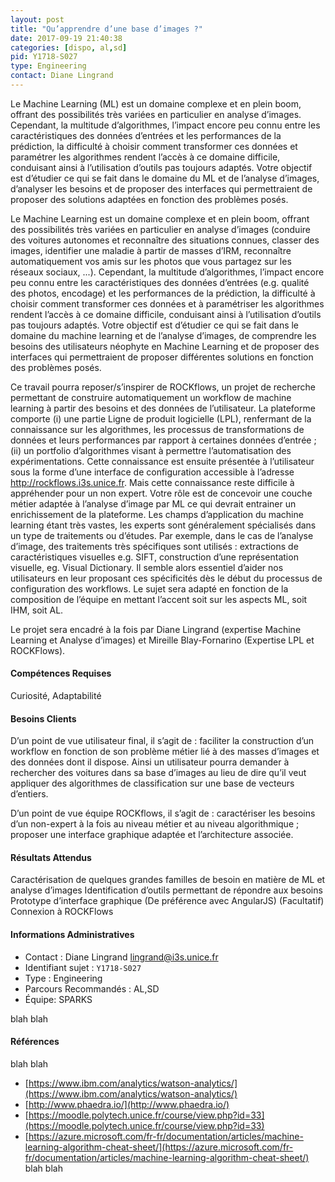 ```yaml
---
layout: post
title: "Qu’apprendre d’une base d’images ?"
date: 2017-09-19 21:40:38
categories: [dispo, al,sd]
pid: Y1718-S027
type: Engineering
contact: Diane Lingrand
---
```

       
Le Machine Learning (ML) est un domaine complexe et en plein boom, offrant des possibilités très variées en particulier en analyse d’images. Cependant, la multitude d’algorithmes, l’impact encore peu connu entre les caractéristiques des données d’entrées et les performances de la prédiction, la difficulté à choisir comment transformer ces données et paramétrer les algorithmes rendent l’accès à ce domaine difficile, conduisant ainsi à l’utilisation d’outils pas toujours adaptés.
Votre objectif est d’étudier ce qui se fait dans le domaine du ML et de l’analyse d’images, d’analyser les besoins et de proposer des interfaces qui permettraient de proposer des solutions adaptées en fonction des problèmes posés.

Le Machine Learning est un domaine complexe et en plein boom, offrant des possibilités très variées en particulier en analyse d’images (conduire des voitures autonomes et reconnaître des situations connues, classer des images, identifier une maladie à partir de masses d’IRM, reconnaître automatiquement vos amis sur les photos que vous partagez sur les réseaux sociaux, ...). Cependant, la multitude d’algorithmes, l’impact encore peu connu entre les caractéristiques des données d’entrées (e.g. qualité des photos, encodage) et les performances de la prédiction, la difficulté à choisir comment transformer ces données et à paramétriser les algorithmes rendent l’accès à ce domaine difficile, conduisant ainsi à l’utilisation d’outils pas toujours adaptés.
Votre objectif est d’étudier ce qui se fait dans le domaine du machine learning et de l’analyse d’images, de comprendre les besoins des utilisateurs néophyte en Machine Learning et de proposer des interfaces qui permettraient de proposer différentes solutions en fonction des problèmes posés. 

Ce travail pourra reposer/s’inspirer de ROCKflows, un projet de recherche permettant de construire automatiquement un workflow de machine learning à partir des besoins et des données de l’utilisateur. La plateforme comporte (i) une partie Ligne de produit logicielle (LPL), renfermant de la connaissance sur les algorithmes, les processus de transformations de données et leurs performances par rapport à certaines données d’entrée ; (ii) un portfolio d’algorithmes visant à permettre l’automatisation des expérimentations. 
Cette connaissance est ensuite présentée à l’utilisateur sous la forme d’une interface de configuration accessible à l’adresse http://rockflows.i3s.unice.fr. Mais cette connaissance reste difficile à appréhender pour un non expert. Votre rôle est de concevoir une couche métier adaptée à l’analyse d’image par ML ce qui devrait entrainer un enrichissement de la plateforme. 
Les champs d’application du machine learning étant très vastes, les experts sont généralement spécialisés dans un type de traitements ou d’études. Par exemple, dans le cas de l’analyse d’image, des traitements très spécifiques sont utilisés : extractions de caractéristiques visuelles e.g. SIFT, construction d’une représentation visuelle, eg. Visual Dictionary. Il semble alors essentiel d’aider nos utilisateurs en leur proposant ces spécificités dès le début du processus de configuration des workflows.
Le sujet sera adapté en fonction de la composition de l’équipe en mettant l’accent soit sur les aspects ML, soit IHM, soit AL.

Le projet sera encadré à la fois par Diane Lingrand (expertise Machine Learning et Analyse d’images) et  Mireille Blay-Fornarino (Expertise LPL et ROCKFlows).

#### Compétences Requises
Curiosité, Adaptabilité


#### Besoins Clients
D’un point de vue utilisateur final, il s’agit de :
faciliter la construction d’un workflow en fonction de son problème métier lié à des masses d’images et des données dont il dispose. Ainsi un utilisateur pourra demander à rechercher des voitures dans sa base d’images au lieu de dire qu’il veut appliquer des algorithmes de classification sur une base de vecteurs d’entiers.

D’un point de vue équipe ROCKflows, il s’agit de : 
caractériser les besoins d’un non-expert à la fois au niveau métier et au niveau algorithmique ; 
proposer une interface graphique adaptée et l’architecture associée.

#### Résultats Attendus

Caractérisation de quelques grandes familles de besoin en matière de ML et analyse d’images
Identification d’outils permettant de répondre aux besoins
Prototype d’interface graphique (De préférence avec AngularJS)
(Facultatif) Connexion à ROCKFlows
     

#### Informations Administratives
  * Contact : Diane Lingrand <lingrand@i3s.unice.fr>
  * Identifiant sujet : `Y1718-S027`
  * Type : Engineering
  * Parcours Recommandés : AL,SD
  * Équipe: SPARKS

 blah blah
#### Références
 blah blah

  * [https://www.ibm.com/analytics/watson-analytics/](https://www.ibm.com/analytics/watson-analytics/)
  * [http://www.phaedra.io/](http://www.phaedra.io/)
  * [https://moodle.polytech.unice.fr/course/view.php?id=33](https://moodle.polytech.unice.fr/course/view.php?id=33)
  * [https://azure.microsoft.com/fr-fr/documentation/articles/machine-learning-algorithm-cheat-sheet/](https://azure.microsoft.com/fr-fr/documentation/articles/machine-learning-algorithm-cheat-sheet/)
 blah blah
     